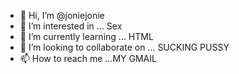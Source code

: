 - 👋 Hi, I’m @joniejonie
- 👀 I’m interested in ... Sex
- 🌱 I’m currently learning ... HTML
- 💞️ I’m looking to collaborate on ... SUCKING PUSSY
- 📫 How to reach me ...MY GMAIL

<!---
